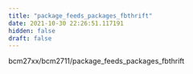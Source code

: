 ```yaml
---
title: "package_feeds_packages_fbthrift"
date: 2021-10-30 22:26:51.117191
hidden: false
draft: false
---
```


bcm27xx/bcm2711/package_feeds_packages_fbthrift

